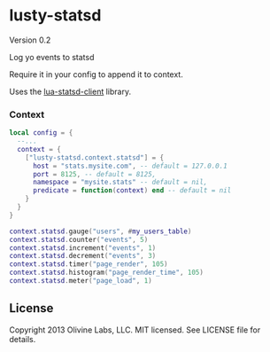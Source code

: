 lusty-statsd
============

Version 0.2

Log yo events to statsd

Require it in your config to append it to context.

Uses the [lua-statsd-client](https://github.com/stvp/lua-statsd-client)
library.

### Context

```lua
local config = {
  --...
  context = {
    ["lusty-statsd.context.statsd"] = {
      host = "stats.mysite.com", -- default = 127.0.0.1
      port = 8125, -- default = 8125,
      namespace = "mysite.stats" -- default = nil,
      predicate = function(context) end -- default = nil
    }
  }
}
```

```lua
context.statsd.gauge("users", #my_users_table)
context.statsd.counter("events", 5)
context.statsd.increment("events", 1)
context.statsd.decrement("events", 3)
context.statsd.timer("page_render", 105)
context.statsd.histogram("page_render_time", 105)
context.statsd.meter("page_load", 1)
```


License
-------
Copyright 2013 Olivine Labs, LLC. MIT licensed. See LICENSE file for details.

